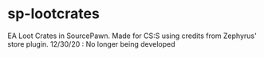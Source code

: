 # sp-lootcrates
EA Loot Crates in SourcePawn. Made for CS:S using credits from Zephyrus' store plugin.
12/30/20 : No longer being developed
